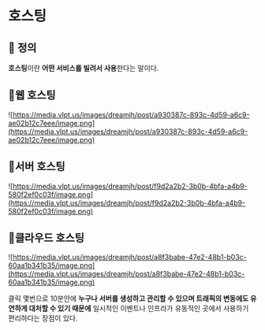 # 호스팅

## **📌 정의**

**호스팅**이란 **어떤 서비스를 빌려서 사용**한다는 말이다.

## 📑웹 호스팅

![https://media.vlpt.us/images/dreamjh/post/a930387c-893c-4d59-a6c9-ae02b12c7eee/image.png](https://media.vlpt.us/images/dreamjh/post/a930387c-893c-4d59-a6c9-ae02b12c7eee/image.png)

## 📑서버 호스팅

![https://media.vlpt.us/images/dreamjh/post/f9d2a2b2-3b0b-4bfa-a4b9-580f2ef0c03f/image.png](https://media.vlpt.us/images/dreamjh/post/f9d2a2b2-3b0b-4bfa-a4b9-580f2ef0c03f/image.png)

## 📑클라우드 호스팅

![https://media.vlpt.us/images/dreamjh/post/a8f3babe-47e2-48b1-b03c-60aa1b341b35/image.png](https://media.vlpt.us/images/dreamjh/post/a8f3babe-47e2-48b1-b03c-60aa1b341b35/image.png)

클릭 몇번으로 10분안에 **누구나 서버를 생성하고 관리할 수 있으며 트래픽의 변동에도 유연하게 대처할 수 있기 때문에** 일시적인 이벤트나 인프라가 유동적인 곳에서 사용하기 편리하다는 장점이 있다.
